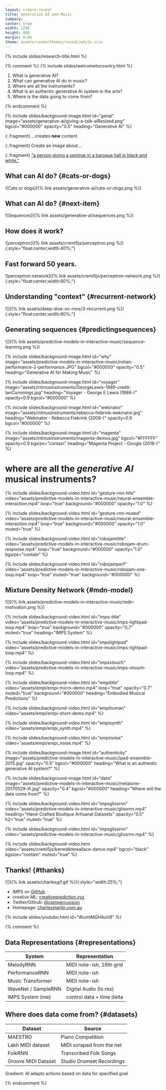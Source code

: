 ```yaml
---
layout: crepre-reveal
title: Generative AI and Music 
summary: 
center: true
width: 1280
height: 800
margin: 0.04
theme: assets/revealthemes/reveal/white.scss
---
```


<!-- crepre-dark.scss -->

{% include slides/research-title.html %}

{% comment %}
{% include slides/welcometocountry.html %}


1. What is generative AI?
2. What can generative AI do in music?
3. Where are all the instruments?
4. What is an authentic generative AI system in the arts?
5. Where is the data going to come from?

{% endcomment %}


{% include slides/background-image.html
id="genai"
image="assets/generative-ai/giving-a-talk-aiResized.png"
bgcol="#000000"
opacity="0.5" 
heading="Generative AI"
%}

{:.fragment}
...creates **new** content.

{:.fragment} 
Create an image about... 

{:.fragment}
["a person giving a seminar in a baroque hall in black and white."](https://hotpot.ai/s/art-maker/328/48E8nE1dvqugmNdEVjUrz0uwZmyE)


## What can AI do? {#cats-or-dogs}

![Cats or dogs]({% link assets/generative-ai/cats-or-dogs.png %})

## What can AI do? {#next-item}

![Sequences]({% link assets/generative-ai/sequences.png %})

## How does it work?

![perceptron]({% link assets/creml5js/perceptron.png %}){:style="float:center;width:40%;"}

## Fast forward 50 years.

![perceptron network]({% link assets/creml5js/perceptron-network.png %}){:style="float:center;width:60%;"}

## Understanding "context" {#recurrent-network} 

![]({% link assets/deep-dive-on-rnns/3-recurrent.png %}){:style="float:center;width:60%;"}

## Generating sequences {#predictingsequences}

![]({% link assets/predictive-models-in-interactive-music/sequence-learning.png %})

{% include slides/background-image.html
id="why"
image="assets/predictive-models-in-interactive-music/rohan-performance-2-performance.JPG"
bgcol="#000000"
opacity="0.5" 
heading="Generative AI for Making Music"
%}

{% include slides/background-image.html
id="voyager"
image="assets/intmusinstruments/GeorgeLewis-1999-credit-IanCummings.jpg"
heading="Voyager - George E Lewis (1986-)"
opacity=0.9
bgcol="#000000"
%}

{% include slides/background-image.html
id="wekinator"
image="assets/intmusinstruments/rebecca-fiebrink-wekinator.jpg"
heading="Wekinator - Rebecca Fiebrink (2009-)"
opacity=0.9
bgcol="#000000"
%}

{% include slides/background-image.html
id="magenta"
image="assets/intmusinstruments/magenta-demos.jpg"
bgcol="#FFFFFF"
opacity=0.9
bgsize="contain"
heading="Magenta Project - Google (2016-)"
%}

# where are all the *generative AI* musical instruments?

<!-- Gesture RNN -->
{% include slides/background-video.html 
id="gesture-rnn-title" 
video="assets/predictive-models-in-interactive-music/neural-ensemble-interaction.mp4" 
loop="true"
background="#000000"
opacity="1.0"
%}

{% include slides/background-video.html 
id="gesture-rnn-muted" 
video="assets/predictive-models-in-interactive-music/neural-ensemble-interaction.mp4" 
loop="true"
background="#000000"
opacity="1.0"
muted="true"
%}

<!-- RoboJam -->
{% include slides/background-video.html 
id="robojamtitle" 
video="assets/predictive-models-in-interactive-music/robojam-drum-response.mp4" 
loop="true"
background="#000000"
opacity="1.0"
bgsize="contain"
%}

{% include slides/background-video.html 
id="robojamperf" 
video="assets/predictive-models-in-interactive-music/robojam-one-loop.mp4" 
loop="true"
muted="true"
background="#000000"
%}

## Mixture Density Network {#mdn-model}

![]({% link assets/predictive-models-in-interactive-music/mdn-motivation.png %})

{% include slides/background-video.html 
id="imps-title" 
video="assets/predictive-models-in-interactive-music/imps-lightpad-loop.mp4" 
loop="true"
background="#000000"
opacity="0.7"
muted="true"
heading="IMPS System"
%}

<!-- IMPS -->
{% include slides/background-video.html
id="impslightpad"
video="assets/predictive-models-in-interactive-music/imps-lightpad-loop.mp4"
%}


{% include slides/background-video.html
id="impsxtouch"
video="assets/predictive-models-in-interactive-music/imps-xtouch-loop.mp4"
%}



<!-- EMPI -->
{% include slides/background-video.html
id="empititle"
video="assets/empi/empi-micro-demo.mp4"
loop="true"
opacity="0.7"
muted="true"
background="#000000"
heading="Embodied Musical Predictions"
%}

{% include slides/background-video.html
id="empihuman"
video="assets/empi/empi-short-demo.mp4"
%}

{% include slides/background-video.html
id="empisynth"
video="assets/empi/empi_synth.mp4"
%}

{% include slides/background-video.html
id="empinoise"
video="assets/empi/empi_noise.mp4"
%}


<!-- What is an authentic generative AI system in the arts? -->
{% include slides/background-image.html
id="authenticity"
image="assets/predictive-models-in-interactive-music/ipad-ensemble-2015.jpg"
opacity="0.5"
bgcol="#000000"
heading="What is an authentic generative AI system?"
%}

<!-- what's next -->
{% include slides/background-image.html
id="data"
image="assets/predictive-models-in-interactive-music/metatone-20170529-ifi.jpg"
opacity="0.4"
bgcol="#000000"
heading="Where will the data come from?"
%}

<!-- Gliss Dataset -->
{% include slides/background-video.html
id="impsglissrnn"
video="assets/predictive-models-in-interactive-music/glissrnn.mp4"
heading="Hand-Crafted Boutique Artisanal Datasets"
opacity="0.5" 
h2="true"
muted="true"
%}

{% include slides/background-video.html
id="impsglissrnn"
video="assets/predictive-models-in-interactive-music/glissrnn.mp4"
%}

{% include slides/background-video.html video="assets/creml5js/benediktewallace-dance.mp4" 
bgcol="black" 
bgsize="contain" 
muted="true"
%}


## Thanks! {#thanks}

![]({% link assets/charlesgif.gif %}){:style="width:25%;"} 

- IMPS on [GitHub](https://github.com/cpmpercussion/imps)
- creative ML: [creativeprediction.xyz](https://creativeprediction.xyz/)
- Twitter/Github: [@cpmpercussion](https://www.twitter.com/cpmpercussion)
- Homepage: [charlesmartin.com.au](https://charlesmartin.com.au)

<!-- Neurofeedback 2020 video  -->
{% include slides/youtube.html id="WumtMGHAuV8" %}
<!-- https://youtu.be/WumtMGHAuV8 -->


{% comment %}
<!-- Unused and spare -->
## Data Representations {#representations}

| **System**              | **Representation**        |
|-------------------------|---------------------------|
| MelodyRNN               | MIDI note-ish, 16th grid  |
| PerformanceRNN          | MIDI note-ish             |
| Music Transformer       | MIDI note-ish             |
| WaveNet / SampleRNN     | Digital Audio (lo res)    |
| IMPS System (me)        | control data + time delta |


## Where does data come from? {#datasets}

| **Dataset**             | **Source**                |
|-------------------------|---------------------------|
| MAESTRO                 | Piano Competition         |
| Lakh MIDI dataset       | MIDI scraped from the net |
| FolkRNN                 | Transcribed Folk Songs    |
| Groove MIDI Dataset     | Studio Drumset Recordings |


Gradient: AI adapts actions based on data for specified goal

{% endcomment %}

